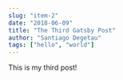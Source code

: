```yaml
---
slug: "item-2"
date: "2018-06-09"
title: "The Third Gatsby Post"
author: "Santiago Degetau"
tags: ["hello", "world"]
---
```


This is my third post!

